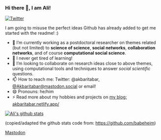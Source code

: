 ### Hi there 👋, I am Ali!

[![Twitter](https://img.shields.io/twitter/follow/akbaritabar.svg?style=social&label=@Akbaritabar)](https://twitter.com/akbaritabar)

I am going to misuse the perfect ideas Github has already added to get me started with the readme! :)


- 🔭 I’m currently working as a postdoctoral researcher on themes related (but not limited) to __science of science__, __social networks__, __collaboration networks__, and of course __computational social science__.
- 🌱 I never get tired of learning!
- 👯 I’m looking to collaborate on research ideas close to above themes, using computational tools and techniques to answer _social scientific_ questions.
- 📫 How to reach me: Twitter: @akbaritabar, [@Akbaritabar@mastodon.social](https://mastodon.social/@Akbaritabar) or email!
- 😄 Pronouns: he/him
- ⚡ Read more about my hobbies and projects on [my blog: akbaritabar.netlify.app/](http://akbaritabar.netlify.app/)

[![Ali's github stats](https://github-readme-stats.vercel.app/api?username=akbaritabar&count_private=true)](https://github.com/anuraghazra/github-readme-stats)

(copied/adapted the github stats code from: https://github.com/babeheim)

<a rel="me" href="https://mastodon.social/@Akbaritabar">Mastodon</a>
